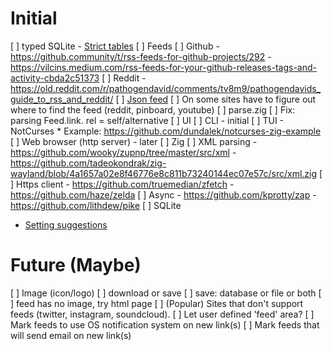 # Initial
[ ] typed SQLite - [Strict tables](https://www.sqlite.org/stricttables.html)
[ ] Feeds
  [ ] Github
      - https://github.community/t/rss-feeds-for-github-projects/292
      - https://vilcins.medium.com/rss-feeds-for-your-github-releases-tags-and-activity-cbda2c51373
  [ ] Reddit
      - https://old.reddit.com/r/pathogendavid/comments/tv8m9/pathogendavids_guide_to_rss_and_reddit/
  [ ] [Json feed](https://www.jsonfeed.org/)
  [ ] On some sites have to figure out where to find the feed (reddit, pinboard, youtube)
[ ] parse.zig
    [ ] Fix: parsing Feed.link. rel = self/alternative
[ ] UI
  [ ] CLI - initial
  [ ] TUI - NotCurses
    * Example: https://github.com/dundalek/notcurses-zig-example
  [ ] Web browser (http server) - later
[ ] Zig
  [ ] XML parsing
    - https://github.com/wooky/zupnp/tree/master/src/xml
    - https://github.com/tadeokondrak/zig-wayland/blob/4a1657a02e8f46776e8c811b73240144ec07e57c/src/xml.zig
  [ ] Https client
    - https://github.com/truemedian/zfetch
    - https://github.com/haze/zelda
  [ ] Async
    - https://github.com/kprotty/zap
    - https://github.com/lithdew/pike
[ ] SQLite
  - [Setting suggestions](https://news.ycombinator.com/item?id=26103776)
 
# Future (Maybe)
[ ] Image (icon/logo)
  [ ] download or save
  [ ] save: database or file or both
  [ ] feed has no image, try html page
[ ] (Popular) Sites that don't support feeds (twitter, instagram, soundcloud).
  [ ] Let user defined 'feed' area?
[ ] Mark feeds to use OS notification system on new link(s)
[ ] Mark feeds that will send email on new link(s)

